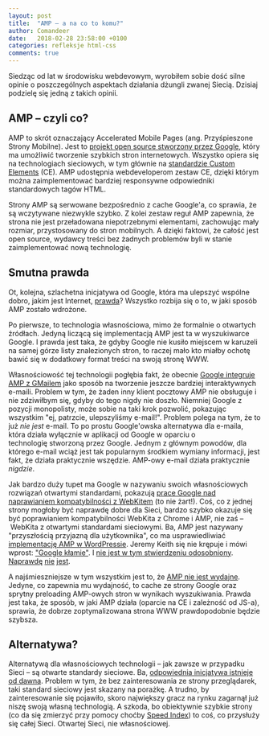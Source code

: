 ```yaml
---
layout: post
title:  "AMP – a na co to komu?"
author: Comandeer
date:   2018-02-28 23:58:00 +0100
categories: refleksje html-css
comments: true
---
```


Siedząc od lat w środowisku webdevowym, wyrobiłem sobie dość silne opinie o poszczególnych aspektach działania dżungli zwanej Siecią. Dzisiaj podzielę się jedną z takich opinii.

## AMP – czyli co?

AMP to skrót oznaczający Accelerated Mobile Pages (ang. Przyśpieszone Strony Mobilne). Jest to [projekt open source stworzony przez Google](https://www.ampproject.org/), który ma umożliwić tworzenie szybkich stron internetowych. Wszystko opiera się na technologiach sieciowych, w tym głównie na [standardzie Custom Elements](https://developers.google.com/web/fundamentals/web-components/customelements) (CE). AMP udostępnia webdeveloperom zestaw CE, dzięki którym można zaimplementować bardziej responsywne odpowiedniki standardowych tagów HTML.

Strony AMP są serwowane bezpośrednio z cache Google'a, co sprawia, że są wczytywane niezwykle szybko. Z kolei zestaw reguł AMP zapewnia, że strona nie jest przeładowana niepotrzebnymi elementami, zachowując mały rozmiar, przystosowany do stron mobilnych. A dzięki faktowi, że całość jest open source, wydawcy treści bez żadnych problemów byli w stanie zaimplementować nową technologię.

## Smutna prawda

Ot, kolejna, szlachetna inicjatywa od Google, która ma ulepszyć wspólne dobro, jakim jest Internet, [prawda](https://www.youtube.com/watch?v=zTuUAlMveBU)? Wszystko rozbija się o to, w jaki sposób AMP zostało wdrożone.

Po pierwsze, to technologia własnościowa, mimo że formalnie o otwartych źródłach. Jedyną liczącą się implementacją AMP jest ta w wyszukiwarce Google. I prawda jest taka, że gdyby Google nie kusiło miejscem w karuzeli na samej górze listy znalezionych stron, to raczej mało kto miałby ochotę bawić się w dodatkowy format treści na swoją stronę WWW.

Własnościowość tej technologii pogłębia fakt, że obecnie [Google integruje AMP z GMailem](https://www.blog.google/products/g-suite/bringing-power-amp-gmail/) jako sposób na tworzenie jeszcze bardziej interaktywnych e-maili. Problem w tym, że żaden inny klient pocztowy AMP nie obsługuje i nie zdziwiłbym się, gdyby do tego nigdy nie doszło. Niemniej Google z pozycji monopolisty, może sobie na taki krok pozwolić, pokazując wszystkim "ej, patrzcie, ulepszyliśmy e-mail!". Problem polega na tym, że to już _nie jest_ e-mail. To po prostu Google'owska alternatywa dla e-maila, która działa wyłącznie w aplikacji od Google w oparciu o technologię stworzoną przez Google. Jednym z głównym powodów, dla którego e-mail wciąż jest tak popularnym środkiem wymiany informacji, jest fakt, że działa praktycznie wszędzie. AMP-owy e-mail działa praktycznie _nigdzie_.

Jak bardzo duży tupet ma Google w nazywaniu swoich własnościowych rozwiązań otwartymi standardami, pokazują [prace Google nad naprawianiem kompatybilności z WebKitem](http://frederic-wang.fr/amp-and-igalia-working-together-to-improve-the-web-platform.html) (to nie żart!). Coś, co z jednej strony mogłoby być naprawdę dobre dla Sieci, bardzo szybko okazuje się być poprawianiem kompatybilności WebKita z Chrome i AMP, nie zaś – WebKita z otwartymi standardami sieciowymi. Ba, AMP jest nazywany "przyszłością przyjazną dla użytkownika", co ma usprawiedliwiać [implementację AMP w WordPressie](https://twitter.com/AMPhtml/status/963443140005957632). Jeremy Keith się nie krępuje i mówi wprost: ["Google kłamie"](https://adactio.com/journal/13035). I [nie jest w tym stwierdzeniu odosobniony](http://ampletter.org/). [Naprawdę](https://ethanmarcotte.com/wrote/amplified/) [nie](https://github.com/ampproject/amphtml/issues/13597) [jest](https://www.zachleat.com/web/amp-letter/).

A najśmieszniejsze w tym wszystkim jest to, że [AMP nie jest wydajne](https://ferdychristant.com/amp-the-missing-controversy-3b424031047). Jedyne, co zapewnia mu wydajność, to cache ze strony Google oraz sprytny preloading AMP-owych stron w wynikach wyszukiwania. Prawda jest taka, że sposób, w jaki AMP działa (oparcie na CE i zależność od JS-a), sprawia, że dobrze zoptymalizowana strona WWW prawdopodobnie będzie szybsza.

## Alternatywa?

Alternatywą dla własnościowych technologii – jak zawsze w przypadku Sieci – są otwarte standardy sieciowe. Ba, [odpowiednia inicjatywa istnieje od dawna](https://timkadlec.com/2016/02/a-standardized-alternative-to-amp/). Problem w tym, że bez zainteresowania ze strony przeglądarek, taki standard sieciowy jest skazany na porażkę. A trudno, by zainteresowanie się pojawiło, skoro największy gracz na rynku zagarnął już niszę swoją własną technologią. A szkoda, bo obiektywnie szybkie strony (co da się zmierzyć przy pomocy choćby [Speed Index](https://sites.google.com/a/webpagetest.org/docs/using-webpagetest/metrics/speed-index)) to coś, co przysłuży się całej Sieci. Otwartej Sieci, nie własnościowej.
